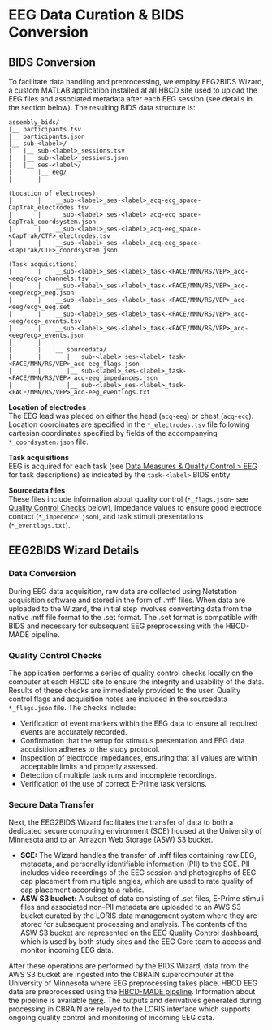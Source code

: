 # EEG Data Curation & BIDS Conversion

## BIDS Conversion
To facilitate data handling and preprocessing, we employ EEG2BIDS Wizard, a custom MATLAB application installed at all HBCD site used to upload the EEG files and associated metadata after each EEG session (see details in the section below). The resulting BIDS data structure is: 
```
assembly_bids/ 
|__ participants.tsv
|__ participants.json 
|__ sub-<label>/
|   |__ sub-<label>_sessions.tsv
|   |__ sub-<label>_sessions.json
|   |__ ses-<label>/
|       |__ eeg/
|       |

(Location of electrodes)
|       |   |__sub-<label>_ses-<label>_acq-ecg_space-CapTrak_electrodes.tsv
|       |   |__sub-<label>_ses-<label>_acq-ecg_space-CapTrak_coordsystem.json
|       |   |__sub-<label>_ses-<label>_acq-eeg_space-<CapTrak/CTF>_electrodes.tsv
|       |   |__sub-<label>_ses-<label>_acq-eeg_space-<CapTrak/CTF>_coordsystem.json

(Task acquisitions)
|       |   |__sub-<label>_ses-<label>_task-<FACE/MMN/RS/VEP>_acq-<eeg/ecg>_channels.tsv
|       |   |__sub-<label>_ses-<label>_task-<FACE/MMN/RS/VEP>_acq-<eeg/ecg>_eeg.json
|       |   |__sub-<label>_ses-<label>_task-<FACE/MMN/RS/VEP>_acq-<eeg/ecg>_eeg.set
|       |   |__sub-<label>_ses-<label>_task-<FACE/MMN/RS/VEP>_acq-<eeg/ecg>_events.tsv
|       |   |__sub-<label>_ses-<label>_task-<FACE/MMN/RS/VEP>_acq-<eeg/ecg>_events.json
|       |   |
|       |   |__ sourcedata/
|       |       |__ sub-<label>_ses-<label>_task-<FACE/MMN/RS/VEP>_acq-eeg_flags.json
|       |       |__ sub-<label>_ses-<label>_task-<FACE/MMN/RS/VEP>_acq-eeg_impedances.json
|       |       |__ sub-<label>_ses-<label>_task-<FACE/MMN/RS/VEP>_acq-eeg_eventlogs.txt
```

**Location of electrodes**    
The EEG lead was placed on either the head (`acq-eeg`) or chest (`acq-ecg`). Location coordinates are specified in the `*_electrodes.tsv` file following cartesian coordinates specified by fields of the accompanying `*_coordsystem.json` file.

**Task acquisitions**      
EEG is acquired for each task (see [Data Measures & Quality Control > EEG](../measures/eeg/overview.md) for task descriptions) as indicated by the `task-<label>` BIDS entity

**Sourcedata files**    
These files include information about quality control (`*_flags.json`- see [Quality Control Checks](#quality-control-checks) below), impedance values to ensure good electrode contact (`*_impedence.json`), and task stimuli presentations (`*_eventlogs.txt`).

## EEG2BIDS Wizard Details
### Data Conversion
During EEG data acquisition, raw data are collected using Netstation acquisition software and stored in the form of .mff files. When data are uploaded to the Wizard, the initial step involves converting data from the native .mff file format to the .set format. The .set format is compatible with BIDS and necessary for subsequent EEG preprocessing with the HBCD-MADE pipeline.  

### Quality Control Checks
The application performs a series of quality control checks locally on the computer at each HBCD site to ensure the integrity and usability of the data. Results of these checks are immediately provided to the user. Quality control flags and acquisition notes are included in the sourcedata `*_flags.json` file. The checks include: 

   * Verification of event markers within the EEG data to ensure all required events are accurately recorded.  
   * Confirmation that the setup for stimulus presentation and EEG data acquisition adheres to the study protocol.  
   * Inspection of electrode impedances, ensuring that all values are within acceptable limits and properly assessed.  
   * Detection of multiple task runs and incomplete recordings.  
   * Verification of the use of correct E-Prime task versions.  

### Secure Data Transfer
Next, the EEG2BIDS Wizard facilitates the transfer of data to both a dedicated secure computing environment (SCE) housed at the University of Minnesota and to an Amazon Web Storage (ASW) S3 bucket.  

   * **SCE:** The Wizard handles the transfer of .mff files containing raw EEG, metadata, and personally identifiable information (PII) to the SCE. PII includes video recordings of the EEG session and photographs of EEG cap placement from multiple angles, which are used to rate quality of cap placement according to a rubric.  
   * **ASW S3 bucket:** A subset of data consisting of .set files, E-Prime stimuli files and associated non-PII metadata are uploaded to an AWS S3 bucket curated by the LORIS data management system where they are stored for subsequent processing and analysis. The contents of the ASW S3 bucket are represented on the EEG Quality Control dashboard, which is used by both study sites and the EEG Core team to access and monitor incoming EEG data.

After these operations are performed by the BIDS Wizard, data from the AWS S3 bucket are ingested into the CBRAIN supercomputer at the University of Minnesota where EEG preprocessing takes place. HBCD EEG data are preprocessed using the [HBCD-MADE pipeline](https://github.com/DCAN-Labs/HBCD-MADE). Information about the pipeline is available [here](https://docs-hbcd-made.readthedocs.io/en/latest/index.html). The outputs and derivatives generated during processing in CBRAIN are relayed to the LORIS interface which supports ongoing quality control and monitoring of incoming EEG data. 